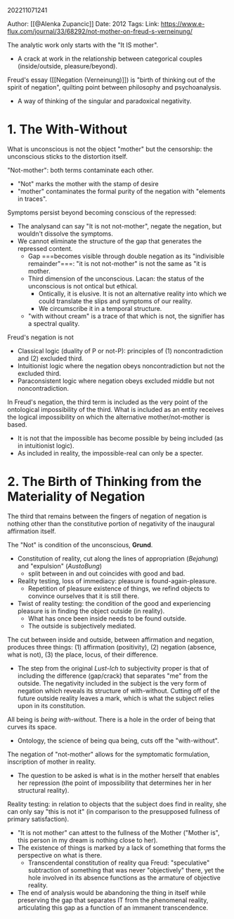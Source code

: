 202211071241

Author: [[@Alenka Zupancic]]
Date: 2012
Tags: 
Link: https://www.e-flux.com/journal/33/68292/not-mother-on-freud-s-verneinung/

The analytic work only starts with the "It IS mother".
- A crack at work in the relationship between categorical couples (inside/outside, pleasure/beyond).

Freud's essay ([[Negation (Verneinung)]]) is "birth of thinking out of the spirit of negation", quilting point between philosophy and psychoanalysis.
- A way of thinking of the singular and paradoxical negativity.

# 1. The With-Without

What is unconscious is not the object "mother" but the censorship: the unconscious sticks to the distortion itself.

"Not-mother": both terms contaminate each other.
- "Not" marks the mother with the stamp of desire
- "mother" contaminates the formal purity of the negation with "elements in traces".

Symptoms persist beyond becoming conscious of the repressed:
- The analysand can say "It is not not-mother", negate the negation, but wouldn't dissolve the symptoms.
- We cannot eliminate the structure of the gap that generates the repressed content.
	- Gap ===becomes visible through double negation as its "indivisible remainder"===: "it is not not-mother" is not the same as "it is mother.
	- Third dimension of the unconscious. Lacan: the status of the unconscious is not ontical but ethical.
		- Ontically, it is elusive. It is not an alternative reality into which we could translate the slips and symptoms of our reality.
		- We circumscribe it in a temporal structure.
	- "with without cream" is a trace of that which is not, the signifier has a spectral quality.

Freud's negation is not 
- Classical logic (duality of P or not-P): principles of (1) noncontradiction and (2) excluded third.
- Intuitionist logic where the negation obeys noncontradiction but not the excluded third.
- Paraconsistent logic where negation obeys excluded middle but not noncontradiction.

In Freud's negation, the third term is included as the very point of the ontological impossibility of the third. What is included as an entity receives the logical impossibility on which the alternative mother/not-mother is based.
- It is not that the impossible has become possible by being included (as in intuitionist logic).
- As included in reality, the impossible-real can only be a specter.

# 2. The Birth of Thinking from the Materiality of Negation

The third that remains between the fingers of negation of negation is nothing other than the constitutive portion of negativity of the inaugural affirmation itself.

The "Not" is condition of the unconscious, **Grund**.
- Constitution of reality, cut along the lines of appropriation (*Bejahung*) and "expulsion" (*AustoBung*)
	- split between in and out coincides with good and bad.
- Reality testing, loss of immediacy: pleasure is found-again-pleasure.
	- Repetition of pleasure existence of things, we refind objects to convince ourselves that it is still there.
- Twist of reality testing: the condition of the good and experiencing pleasure is in finding the object outside (in reality).
	- What has once been inside needs to be found outside.
	- The outside is subjectively mediated.

The cut between inside and outside, between affirmation and negation, produces three things: (1) affirmation (positivity), (2) negation (absence, what is not), (3) the place, locus, of their difference.
- The step from the original *Lust-Ich* to subjectivity proper is that of including the difference (gap/crack) that separates "me" from the outside. The negativity included in the subject is the very form of negation which reveals its structure of with-without. Cutting off of the future outside reality leaves a mark, which is what the subject relies upon in its constitution.

All being is *being with-without*. There is a hole in the order of being that curves its space.
- Ontology, the science of being qua being, cuts off the "with-without".

The negation of "not-mother" allows for the symptomatic formulation, inscription of mother in reality.
- The question to be asked is what is in the mother herself that enables her repression (the point of impossibility that determines her in her structural reality).

Reality testing: in relation to objects that the subject does find in reality, she can only say "this is not it" (in comparison to the presupposed fullness of primary satisfaction).
- "It is not mother" can attest to the fullness of the Mother ("Mother is", this person in my dream is nothing close to her).
- The existence of things is marked by a lack of something that forms the perspective on what is there.
	- Transcendental constitution of reality qua Freud: "speculative" subtraction of something that was never "objectively" there, yet the hole involved in its absence functions as the armature of objective reality.
- The end of analysis would be abandoning the thing in itself while preserving the gap that separates IT from the phenomenal reality, articulating this gap as a function of an immanent transcendence.